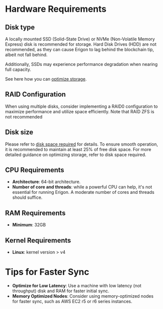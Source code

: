 # Hardware Requirements

## Disk type

A locally mounted SSD (Solid-State Drive) or NVMe (Non-Volatile Memory Express) disk is recommended for storage. Hard Disk Drives (HDD) are not recommended, as they can cause Erigon to lag behind the blockchain tip, albeit not fall behind.

Additionally, SSDs may experience performance degradation when nearing full capacity.

See here how you can [optimize storage](/basic/optimizing-storage.md).

## RAID Configuration

When using multiple disks, consider implementing a RAID0 configuration to maximize performance and utilize space efficiently. Note that RAID ZFS is not recommended

## Disk size

Please refer to [disk space required](/basic/disk-space.md) for details. To ensure smooth operation, it is recommended to maintain at least 25% of free disk space. For more detailed guidance on optimizing storage, refer to disk space required.

## CPU Requirements

* **Architecture**: 64-bit architecture.
* **Number of core and threads**: while a powerful CPU can help, it's not essential for running Erigon. A moderate number of cores and threads should suffice.

## RAM Requirements
    
* **Minimum**: 32GB

## Kernel Requirements

* **Linux**: kernel version > v4

# Tips for Faster Sync​

* **Optimize for Low Latency**: Use a machine with low latency (not throughput) disk and RAM for faster initial sync.
* **Memory Optimized Nodes**: Consider using memory-optimized nodes for faster sync, such as AWS EC2 r5 or r6 series instances.

